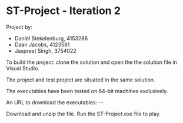 # ST-Project - Iteration 2

Project by:
- Daniël Stekelenburg, 4153286
- Daan Jacobs, 4123581
- Jaspreet Singh, 3754022

To build the project: clone the solution and open the the solution file in Visual Studio.

The project and test project are situated in the same solution.

The executables have been tested on 64-bit machines exclusively.

An URL to download the executables: -- 

Download and unzip the file. Run the ST-Project.exe file to play.
